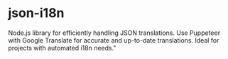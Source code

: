 # json-i18n
Node.js library for efficiently handling JSON translations. Use Puppeteer with Google Translate for accurate and up-to-date translations. Ideal for projects with automated i18n needs."
